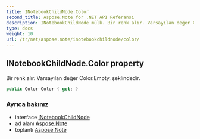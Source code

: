 ```yaml
---
title: INotebookChildNode.Color
second_title: Aspose.Note for .NET API Referansı
description: INotebookChildNode mülk. Bir renk alır. Varsayılan değer Color.Empty. şeklindedir.
type: docs
weight: 10
url: /tr/net/aspose.note/inotebookchildnode/color/
---
```

## INotebookChildNode.Color property

Bir renk alır. Varsayılan değer Color.Empty. şeklindedir.

```csharp
public Color Color { get; }
```

### Ayrıca bakınız

* interface [INotebookChildNode](../)
* ad alanı [Aspose.Note](../../inotebookchildnode/)
* toplantı [Aspose.Note](../../../)


